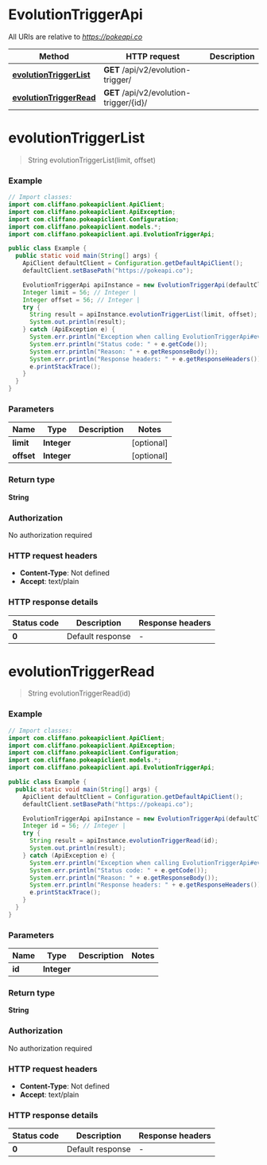 # EvolutionTriggerApi

All URIs are relative to *https://pokeapi.co*

Method | HTTP request | Description
------------- | ------------- | -------------
[**evolutionTriggerList**](EvolutionTriggerApi.md#evolutionTriggerList) | **GET** /api/v2/evolution-trigger/ | 
[**evolutionTriggerRead**](EvolutionTriggerApi.md#evolutionTriggerRead) | **GET** /api/v2/evolution-trigger/{id}/ | 


<a name="evolutionTriggerList"></a>
# **evolutionTriggerList**
> String evolutionTriggerList(limit, offset)



### Example
```java
// Import classes:
import com.cliffano.pokeapiclient.ApiClient;
import com.cliffano.pokeapiclient.ApiException;
import com.cliffano.pokeapiclient.Configuration;
import com.cliffano.pokeapiclient.models.*;
import com.cliffano.pokeapiclient.api.EvolutionTriggerApi;

public class Example {
  public static void main(String[] args) {
    ApiClient defaultClient = Configuration.getDefaultApiClient();
    defaultClient.setBasePath("https://pokeapi.co");

    EvolutionTriggerApi apiInstance = new EvolutionTriggerApi(defaultClient);
    Integer limit = 56; // Integer | 
    Integer offset = 56; // Integer | 
    try {
      String result = apiInstance.evolutionTriggerList(limit, offset);
      System.out.println(result);
    } catch (ApiException e) {
      System.err.println("Exception when calling EvolutionTriggerApi#evolutionTriggerList");
      System.err.println("Status code: " + e.getCode());
      System.err.println("Reason: " + e.getResponseBody());
      System.err.println("Response headers: " + e.getResponseHeaders());
      e.printStackTrace();
    }
  }
}
```

### Parameters

Name | Type | Description  | Notes
------------- | ------------- | ------------- | -------------
 **limit** | **Integer**|  | [optional]
 **offset** | **Integer**|  | [optional]

### Return type

**String**

### Authorization

No authorization required

### HTTP request headers

 - **Content-Type**: Not defined
 - **Accept**: text/plain

### HTTP response details
| Status code | Description | Response headers |
|-------------|-------------|------------------|
**0** | Default response |  -  |

<a name="evolutionTriggerRead"></a>
# **evolutionTriggerRead**
> String evolutionTriggerRead(id)



### Example
```java
// Import classes:
import com.cliffano.pokeapiclient.ApiClient;
import com.cliffano.pokeapiclient.ApiException;
import com.cliffano.pokeapiclient.Configuration;
import com.cliffano.pokeapiclient.models.*;
import com.cliffano.pokeapiclient.api.EvolutionTriggerApi;

public class Example {
  public static void main(String[] args) {
    ApiClient defaultClient = Configuration.getDefaultApiClient();
    defaultClient.setBasePath("https://pokeapi.co");

    EvolutionTriggerApi apiInstance = new EvolutionTriggerApi(defaultClient);
    Integer id = 56; // Integer | 
    try {
      String result = apiInstance.evolutionTriggerRead(id);
      System.out.println(result);
    } catch (ApiException e) {
      System.err.println("Exception when calling EvolutionTriggerApi#evolutionTriggerRead");
      System.err.println("Status code: " + e.getCode());
      System.err.println("Reason: " + e.getResponseBody());
      System.err.println("Response headers: " + e.getResponseHeaders());
      e.printStackTrace();
    }
  }
}
```

### Parameters

Name | Type | Description  | Notes
------------- | ------------- | ------------- | -------------
 **id** | **Integer**|  |

### Return type

**String**

### Authorization

No authorization required

### HTTP request headers

 - **Content-Type**: Not defined
 - **Accept**: text/plain

### HTTP response details
| Status code | Description | Response headers |
|-------------|-------------|------------------|
**0** | Default response |  -  |

